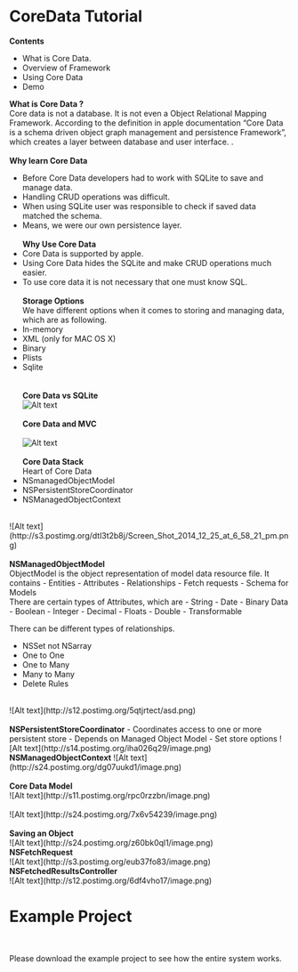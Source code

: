 CoreData Tutorial
=============
<b>Contents</b>
- What is Core Data.
- Overview of Framework
- Using Core Data
- Demo

<b>What is Core Data ?</b><br/>
Core data is not a database.
It is not even a Object Relational Mapping Framework.
According to the definition in apple documentation “Core Data is a schema driven object graph management and persistence Framework”, which creates a layer between database and user interface.
. <br/><br/>
<b>Why learn Core Data</b><br/>
- Before Core Data developers had to work with SQLite to save and manage data.
- Handling CRUD operations was difficult.
- When using SQLite user was responsible to check if saved data matched the schema.
- Means, we were our own persistence layer.<br/><br/>
<b>Why Use Core Data</b><br/>
- Core Data is supported by apple.
- Using Core Data hides the SQLite and make CRUD operations much easier.
- To use core data it is not necessary that one must know SQL.<br/><br/>
<b>Storage Options</b><br/>
We have different options when it comes to storing and managing data,  which are as following.<br/>
- In-memory 
- XML (only for MAC OS X)
- Binary
- Plists
- Sqlite<br/><br/><br/>
<b>Core Data vs  SQLite</b><br/>
![Alt text](http://s13.postimg.org/jfbkrdofb/Screen_Shot_2014_12_25_at_5_48_48_pm.png) <br/><br/>
<b>Core Data and MVC</b><br/><br/>
![Alt text](http://s23.postimg.org/s00kw6v3f/Screen_Shot_2014_12_25_at_5_55_42_pm.png) <br/><br/>
<b>Core Data Stack</b><br/>
Heart of Core Data
- NSmanagedObjectModel
- NSPersistentStoreCoordinator
- NSManagedObjectContext
<br/>
![Alt text](http://s3.postimg.org/dtl3t2b8j/Screen_Shot_2014_12_25_at_6_58_21_pm.png)<br/><br/>
<b>NSManagedObjectModel</b>
<br/>
ObjectModel is the object representation of model data resource file.
It contains
- Entities
- Attributes
- Relationships
- Fetch requests
- Schema for Models
<br/>
There are certain types of Attributes, which are
 - String
 - Date
 - Binary Data
 - Boolean
 - Integer
 - Decimal
 - Floats
 - Double
 - Transformable
 <br/>

There can be different types of relationships.
- NSSet not NSarray
- One to One
- One to Many
- Many to Many 
- Delete Rules
<br/>
![Alt text](http://s12.postimg.org/5qtjrtect/asd.png)
<br/><br/>
<b>NSPersistentStoreCoordinator</b>
- Coordinates access to one or more persistent store
- Depends on Managed Object Model
- Set store options
![Alt text](http://s14.postimg.org/iha026q29/image.png)
<br/>
<b>NSManagedObjectContext</b>
![Alt text](http://s24.postimg.org/dg07uukd1/image.png)
<br/>
<br/>
<b>Core Data Model</b><br/>
![Alt text](http://s11.postimg.org/rpc0rzzbn/image.png)
<br/>
<br/>
![Alt text](http://s24.postimg.org/7x6v54239/image.png)
<br/><br/>
<b>Saving an Object</b><br/>
![Alt text](http://s24.postimg.org/z60bk0ql1/image.png)
<br/>
<b>NSFetchRequest</b><br/>
![Alt text](http://s3.postimg.org/eub37fo83/image.png)
<br/<br/>
<b>NSFetchedResultsController</b><br/>
![Alt text](http://s12.postimg.org/6df4vho17/image.png)

<h1>Example Project</h1><br/>

<p>Please download the example project to see how the entire system works.</p>



